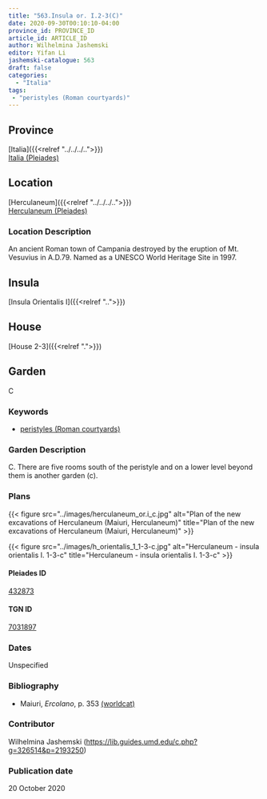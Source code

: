 ```yaml
---
title: "563.Insula or. I.2-3(C)"
date: 2020-09-30T00:10:10-04:00
province_id: PROVINCE_ID
article_id: ARTICLE_ID
author: Wilhelmina Jashemski
editor: Yifan Li
jashemski-catalogue: 563
draft: false
categories:
  - "Italia"
tags:
 - "peristyles (Roman courtyards)"
---
```


## Province

[Italia]({{<relref "../../../..">}}) \
[Italia (Pleiades)](https://pleiades.stoa.org/places/1052)

## Location

 [Herculaneum]({{<relref "../../../..">}}) \
 [Herculaneum (Pleiades)](https://pleiades.stoa.org/places/432873)


### Location Description
An ancient Roman town of Campania destroyed by the eruption of Mt. Vesuvius in A.D.79. Named as a UNESCO World Heritage Site in 1997.

## Insula
[Insula Orientalis I]({{<relref "..">}})
## House
[House 2-3]({{<relref ".">}})
## Garden
C

### Keywords
- [peristyles (Roman courtyards)](http://vocab.getty.edu/page/aat/300080971)

### Garden Description
C. There are five rooms south of the peristyle and on a lower level beyond them is another garden (c).

### Plans
{{< figure src="../images/herculaneum_or.i_c.jpg" alt="Plan of the new excavations of Herculaneum (Maiuri, Herculaneum)" title="Plan of the new excavations of Herculaneum (Maiuri, Herculaneum)" >}}

{{< figure src="../images/h_orientalis_1_1-3-c.jpg" alt="Herculaneum - insula orientalis I. 1-3-c" title="Herculaneum - insula orientalis I. 1-3-c" >}}


#### Pleiades ID
[432873](https://pleiades.stoa.org/places/432873)

#### TGN ID
[7031897](http://vocab.getty.edu/page/tgn/7031897)

### Dates
Unspecified

### Bibliography
* Maiuri, *Ercolano*, p. 353 [(worldcat)](http://www.worldcat.org/oclc/490581395)

### Contributor
Wilhelmina Jashemski (https://lib.guides.umd.edu/c.php?g=326514&p=2193250)

### Publication date
20 October 2020